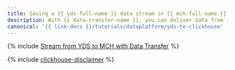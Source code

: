```yaml
---
title: Saving a {{ yds-full-name }} data stream in {{ mch-full-name }}
description: With {{ data-transfer-name }}, you can deliver data from {{ yds-name }} to {{ mch-name }}.
canonical: '{{ link-docs }}/tutorials/dataplatform/yds-to-clickhouse'
---
```


{% include [Stream from YDS to MCH with Data Transfer](../../_tutorials/dataplatform/yds-to-clickhouse.md) %}

{% include [clickhouse-disclaimer](../../_includes/clickhouse-disclaimer.md) %}
